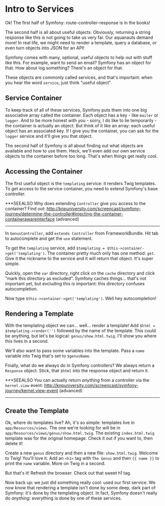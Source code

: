 # Intro to Services

Ok! The first half of Symfony: route-controller-response is in the books!

The second half is all about useful objects. Obviously, returning a string response
like this is not going to take us very far. Our aquanauts demand more! In real life,
we might need to render a template, query a database, or even turn objects into JSON
for an API!

Symfony comes with many, optional, useful objects to help out with stuff like this.
For example, want to send an email? Symfony has an object for that. How about log
something? There's an object for that.

These objects are commonly called services, and that's important: when you hear the
word `service`, just think "useful object".


## Service Container

To keep track of all of these services, Symfony puts them into one big associative
array called the container. Each object has a key - like `mailer` or `logger`. And
to be more honest with you - sorry, I do like to lie temporarily - the container
is actually an object. But think of it like an array: each useful object has an
associated key. If I give you the container, you can ask for the `logger` service
and it'll give you that object.

The second half of Symfony is all about finding out what objects are available and
how to use them. Heck, we'll even add our *own* service objects to the container
before too long. That's when things get really cool.

## Accessing the Container

The first useful object is the `templating` service: it renders Twig templates. To
get access to the service container, you need to extend Symfony's base controller.

***SEEALSO
Why does extending `Controller` give you access to the container? Find out:
http://knpuniversity.com/screencast/symfony-journey/determine-the-controller#injecting-the-container-containerawareinterface (advanced)
***

In `GenusController`, add `extends Controller` from FrameworkBundle. Hit tab to
autocomplete and get the `use` statement.

To get the `templating` service, add `$templating = $this->container->get('templating')`.
The container pretty much only has one method: `get`. Give it the nickname to the
service and it will return that object. It's super simple.

Quickly, open the `var` directory, right click on the `cache` directory and click
"mark this directory as excluded". Symfony caches things... that's not important
yet, but excluding this *is* important: this directory confuses autocompletion.

Now type `$this->container->get('templating')`. Well hey autocompletion!

## Rendering a Template

With the templating object we can... well... render a template! Add
`$html = $templating->render('')` followed by the name of the template. This could
be anything, but let's be logical: `genus/show.html.twig`. I'll show you where this
lives in a second.

We'll also want to pass some variables into the template. Pass a `name` variable
into Twig that's set to `$genusName`.

Finally, what do we always do in Symfony controllers? We always return a `Response`
object. Stick, that `$html` into the response object and return it.

***SEEALSO
You can actually return *anything* from a controller via the `kernel.view` event:
http://knpuniversity.com/screencast/symfony-journey/kernel.view-event (advanced)
***

## Create the Template

Ok, where do templates live? Ah, it's so simple: templates live in `app/Resources/views`.
The one we're looking for will be in `app/Resources/views/genus/show.html.twig`.
The existing `index.html.twig` template was for the original homepage. Check it out
if you want to, then delete it!

Create a new `genus` directory and then a new file: `show.html.twig`. Welcome to
Twig! You'll love it. Add an `<h1>` tag with `The Genus` and then `{{ name }}` to
print the `name` variable. More on Twig in a second.

But that's it! Refresh the browser. Check out that sweet h1 tag. 

Now back up: we just did something really cool: used our first service. We now know
that rendering a template isn't done by some deep, dark part of Symfony: it's done
by the templating object. In fact, Symfony doesn't really do *anything*: everything
is done by one of these services.

